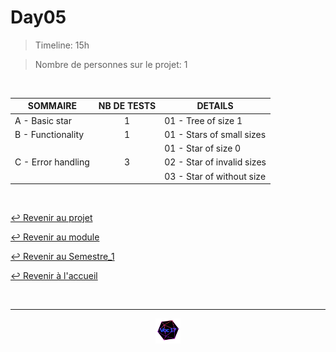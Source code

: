 # Day05

>Timeline: 15h

>Nombre de personnes sur le projet: 1

<br>

<table align="center">
    <thead>
        <tr>
            <th>SOMMAIRE</th>
            <th>NB DE TESTS</th>
            <th>DETAILS</th>
        </tr>
    </thead>
    <tbody>
        <tr>
            <td rowspan="1">A - Basic star</td>
            <td rowspan="1" style="text-align: center;">1</td>
            <td>01 - Tree of size 1</td>
        </tr>
        <tr>
            <td rowspan="1">B - Functionality</td>
            <td rowspan="1" style="text-align: center;">1</td>
            <td>01 - Stars of small sizes</td>
        </tr>
        <tr>
            <td rowspan="3">C - Error handling</td>
            <td rowspan="3" style="text-align: center;">3</td>
            <td>01 - Star of size 0</td>
        </tr>
        <tr>
            <td>02 - Star of invalid sizes</td>
        </tr>
        <tr>
            <td>03 - Star of without size</td>
        </tr>
    </tbody>
</table>

<br>

[↩️ Revenir au projet](https://github.com/Studio-17/Epitech-Subjects/tree/main/Semestre_1/B-BOO-101/Bootcamp_Phoenix)

[↩️ Revenir au module](https://github.com/Studio-17/Epitech-Subjects/tree/main/Semestre_1/B-BOO-101)

[↩️ Revenir au Semestre_1](https://github.com/Studio-17/Epitech-Subjects/tree/main/Semestre_1)

[↩️ Revenir à l'accueil](https://github.com/Studio-17/Epitech-Subjects)

<br>

---

<div align="center">

<a href="https://github.com/Studio-17" target="_blank"><img src="../../../../voc17.gif" width="40"></a>

</div>
